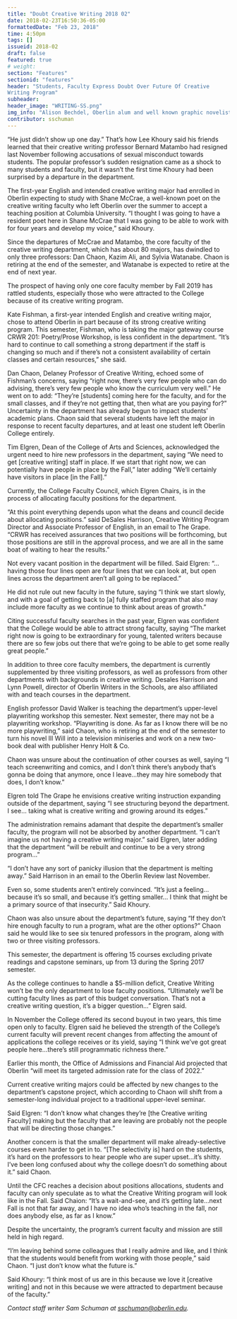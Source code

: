 ```yaml
---
title: "Doubt Creative Writing 2018 02"
date: 2018-02-23T16:50:36-05:00
formattedDate: "Feb 23, 2018"
time: 4:50pm
tags: []
issueid: 2018-02
draft: false
featured: true
# weight: 
section: "Features"
sectionid: "features"
header: "Students, Faculty Express Doubt Over Future Of Creative
Writing Program"
subheader: 
header_image: "WRITING-SS.png"
img_info: "Alison Bechdel, Oberlin alum and well known graphic novelist."
contributor: sschuman
---
```


“He just didn’t show up one day.” That’s how Lee Khoury said his friends learned that their creative writing professor Bernard Matambo had resigned last November following accusations of sexual misconduct towards students.  The popular professor’s sudden resignation came as a shock to many students and faculty, but it wasn’t the first time Khoury had been surprised by a departure in the department. 

The first-year English and intended creative writing major had enrolled in Oberlin expecting to study with Shane McCrae, a well-known poet on the creative writing faculty who left Oberlin over the summer to accept a teaching position at Columbia University. “I thought I was going to have a resident poet here in Shane McCrae that I was going to be able to work with for four years and develop my voice,” said Khoury.

Since the departures of McCrae and Matambo, the core faculty of the creative writing department, which has about 80 majors, has dwindled to only three professors: Dan Chaon, Kazim Ali, and Sylvia Watanabe. Chaon is retiring at the end of the semester, and Watanabe is expected to retire at the end of next year.

The prospect of having only one core faculty member by Fall 2019 has rattled students, especially those who were attracted to the College because of its creative writing program.

Kate Fishman, a first-year intended English and creative writing major, chose to attend Oberlin in part because of its strong creative writing program. This semester, Fishman, who is taking the major gateway course CRWR 201: Poetry/Prose Workshop, is less confident in the department. “It’s hard to continue to call something a strong department if the staff is changing so much and if there’s not a consistent availability of certain classes and certain resources,” she said.

Dan Chaon, Delaney Professor of Creative Writing, echoed some of Fishman’s concerns, saying “right now, there’s very few people who can do advising, there’s very few people who know the curriculum very well.” He went on to add: “They’re [students] coming here for the faculty, and for the small classes, and if they’re not getting that, then what are you paying for?”
Uncertainty in the department has already begun to impact students’ academic plans. Chaon said that several students have left the major in response to recent faculty departures, and at least one student left Oberlin College entirely.

Tim Elgren, Dean of the College of Arts and Sciences, acknowledged the urgent need to hire new professors in the department, saying “We need to get [creative writing] staff in place. If we start that right now, we can potentially have people in place by the Fall,” later adding “We’ll certainly have visitors in place [in the Fall].”

Currently, the College Faculty Council, which Elgren Chairs, is in the process of allocating faculty positions for the department. 

“At this point everything depends upon what the deans and council decide about allocating positions.” said DeSales Harrison, Creative Writing Program Director and Associate Professor of English, in an email to The Grape. “CRWR has received assurances that two positions will be forthcoming, but those positions are still in the approval process, and we are all in the same boat of waiting to hear the results.”

Not every vacant position in the department will be filled. Said Elgren: “…having those four lines open are four lines that we can look at, but open lines across the department aren’t all going to be replaced.” 

He did not rule out new faculty in the future, saying “I think we start slowly, and with a goal of getting back to [a] fully staffed program that also may include more faculty as we continue to think about areas of growth.”

Citing successful faculty searches in the past year, Elgren was confident that the College would be able to attract strong faculty, saying “The market right now is going to be extraordinary for young, talented writers because there are so few jobs out there that we’re going to be able to get some really great people.”

In addition to three core faculty members, the department is currently supplemented by three visiting professors, as well as professors from other departments with backgrounds in creative writing. Desales Harrison and Lynn Powell, director of Oberlin Writers in the Schools, are also affiliated with and teach courses in the department.

English professor David Walker is teaching the department’s upper-level playwriting workshop this semester. Next semester, there may not be a playwriting workshop. “Playwriting is done. As far as I know there will be no more playwriting,” said Chaon, who is retiring at the end of the semester to turn his novel Ill Will into a television miniseries and work on a new two-book deal with publisher Henry Holt & Co.

Chaon was unsure about the continuation of other courses as well, saying “I teach screenwriting and comics, and I don’t think there’s anybody that’s gonna be doing that anymore, once I leave…they may hire somebody that does, I don’t know.”

Elgren told The Grape he envisions creative writing instruction expanding outside of the department, saying “I see structuring beyond the department. I see… taking what is creative writing and growing around its edges.”

The administration remains adamant that despite the department’s smaller faculty, the program will not be absorbed by another department.  “I can’t imagine us not having a creative writing major.” said Elgren, later adding that the department “will be rebuilt and continue to be a very strong program…”

“I don’t have any sort of panicky illusion that the department is melting away.” Said Harrison in an email to the Oberlin Review last November.

Even so, some students aren’t entirely convinced. “It’s just a feeling…because it’s so small, and because it’s getting smaller… I think that might be a primary source of that insecurity.” Said Khoury. 

Chaon was also unsure about the department’s future, saying “If they don’t hire enough faculty to run a program, what are the other options?” Chaon said he would like to see six tenured professors in the program, along with two or three visiting professors.

This semester, the department is offering 15 courses excluding private readings and capstone seminars, up from 13 during the Spring 2017 semester.

As the college continues to handle a $5-million deficit, Creative Writing won’t be the only department to lose faculty positions. “Ultimately we’ll be cutting faculty lines as part of this budget conversation. That’s not a creative writing question, it’s a bigger question…” Elgren said.

In November the College offered its second buyout in two years, this time open only to faculty.
Elgren said he believed the strength of the College’s current faculty will prevent recent changes from affecting the amount of applications the college receives or its yield, saying “I think we’ve got great people here…there’s still programmatic richness there.”

Earlier this month, the Office of Admissions and Financial Aid projected that Oberlin “will meet its targeted admission rate for the class of 2022.”

Current creative writing majors could be affected by new changes to the department’s capstone project, which according to Chaon will shift from a semester-long individual project to a traditional upper-level seminar.

Said Elgren: “I don’t know what changes they’re [the Creative writing Faculty] making but the faculty that are leaving are probably not the people that will be directing those changes.”

Another concern is that the smaller department will make already-selective courses even harder to get in to. “[The selectivity is] hard on the students, it’s hard on the professors to hear people who are super upset…it’s shitty. I’ve been long confused about why the college doesn’t do something about it.” said Chaon.

Until the CFC reaches a decision about positions allocations, students and faculty can only speculate as to what the Creative Writing program will look like in the Fall. Said Chaion: “It’s a wait-and-see, and it’s getting late…next Fall is not that far away, and I have no idea who’s teaching in the fall, nor does anybody else, as far as I know.”

Despite the uncertainty, the program’s current faculty and mission are still held in high regard. 

“I’m leaving behind some colleagues that I really admire and like, and I think that the students would benefit from working with those people,” said Chaon. “I just don’t know what the future is.” 

Said Khoury: “I think most of us are in this because we love it [creative writing] and not in this because we were attracted to department because of the faculty.”

*Contact staff writer Sam Schuman at sschuman@oberlin.edu.*
